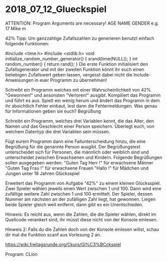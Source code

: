 # 2018_07_12_Glueckspiel

ATTENTION: Program Arguments are necessary! AGE NAME GENDER e.g. 17 Mike m  

42%
Tipp: Um ganzzahlige Zufallszahlen zu generieren benutzt einfach folgende Funktionen:

#include <time.h>
#include <stdlib.h>
void initialize_random_number_generator()
{
  srand(time(NULL));
}
int random_number()
{
  return rand();
}
Die erste Funktion initialisiert den Zufallsgenerator und mit der zweiten Funktion
könnt ihr euch einen beliebigen Zufallswert geben lassen, vergesst dabei nicht die
Include-Anweisungen in euer Programm zu übernehmen!

Schreibt ein Programm welches mit einer Wahrscheinlichkeit von 42% "Gewonnen!" und
ansonsten "Verloren!" ausgibt. Kompiliert das Programm und führt es aus. Spielt ein
wenig herum und ändert das Programm in dem ihr absichtlich Fehler einbaut, lest dann
 die Fehlermeldungen. Was genau für Informationen geben sie euch?
Begrüßung

Schreibt ein Programm, welches drei Variablen kennt, die das Alter, den Namen und
das Geschlecht einer Person speichern. Überlegt euch, von welchem Datentyp die drei
Variablen sein müssen.

Fügt eurem Programm dann eine Fallunterscheidung hinzu, die eine Begrüßung für die
genannte Person ausgibt. Der Begrüßungstext unterscheidet sich für Personen, die
männlich oder weiblich sind und unterscheidet zwischen Erwachsenen und Kindern.
Folgende Begrüßungen sollen ausgegeben werden:
"Guten Tag Herr <name>!" für erwachsene Männer
"Guten Tag Frau <name>!" für erwachsene Frauen
"Hallo <name>!" für Mädchen und Jungen unter 18 Jahren
Glücksspiel

Erweitert das Programm von Aufgabe "42%" zu einem kleinen Glücksspiel. Zwei Spieler
wählen jeweils einen Wert zwischen 1 und 100. Dann wird eine zufällige weitere Zahl
zwischen 1 und 100 ermittelt. Der Spieler, dessen Nummer am nächsten an der zufälligen
Zahl liegt, hat gewonnen. Liegen beide Spieler gleich weit entfernt, dann gibt es ein
Unentschieden.

Hinweis: Es reicht aus, wenn die Zahlen, die die Spieler wählen, direkt im Quellcode
verankert sind, ihr müsst diese nicht von der Konsole einlesen.

Hinweis 2: Falls du die Zahlen doch von der Konsole einlesen willst, schau dir mal
die Funktion scanf aus Vorlesung 2 an.

https://wiki.freitagsrunde.org/Ckurs/Gl%C3%BCckspiel

Program: CLion
